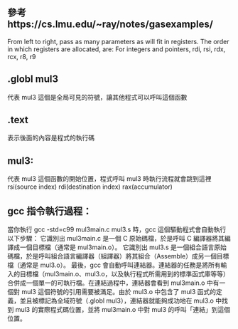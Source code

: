 ## 參考https://cs.lmu.edu/~ray/notes/gasexamples/

From left to right, pass as many parameters as will fit in registers. The order in which registers are allocated, are: For integers and pointers, rdi, rsi, rdx, rcx, r8, r9

## .globl mul3

代表 mul3 這個是全局可見的符號，讓其他程式可以呼叫這個函數

## .text

表示後面的內容是程式的執行碼

## mul3:

代表 mul3 這個函數的開始位置，程式呼叫 mul3 時執行流程就會跳到這裡
rsi(source index)
rdi(destination index)
rax(accumulator)

## gcc 指令執行過程：

當你執行 gcc -std=c99 mul3main.c mul3.s 時，gcc 這個驅動程式會自動執行以下步驟：
它識別出 mul3main.c 是一個 C 原始碼檔，於是呼叫 C 編譯器將其編譯成一個目標檔（通常是 mul3main.o）。
它識別出 mul3.s 是一個組合語言原始碼檔，於是呼叫組合語言編譯器（組譯器）將其組合（Assemble）成另一個目標檔（通常是 mul3.o）。
最後，gcc 會自動呼叫連結器。連結器的任務是將所有輸入的目標檔（mul3main.o、mul3.o，以及執行程式所需用到的標準函式庫等等）合併成一個單一的可執行檔。在連結過程中，連結器會看到 mul3main.o 中有一個對 mul3 這個符號的引用需要被滿足。由於 mul3.o 中包含了 mul3 函式的定義，並且被標記為全域符號（.globl mul3），連結器就能夠成功地在 mul3.o 中找到 mul3 的實際程式碼位置，並將 mul3main.o 中對 mul3 的呼叫「連結」到這個位置。
